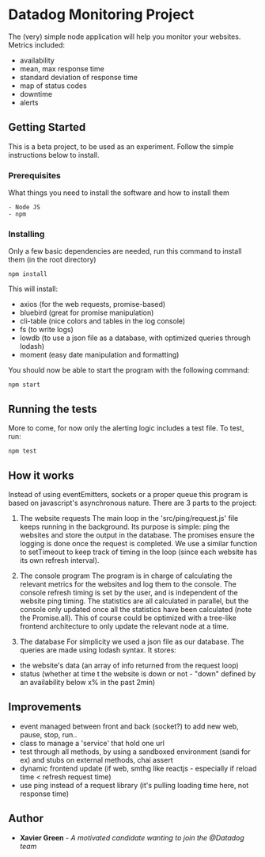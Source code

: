 # Datadog Monitoring Project

The (very) simple node application will help you monitor your websites.
Metrics included:
 - availability
 - mean, max response time
 - standard deviation of response time
 - map of status codes
 - downtime
 - alerts

## Getting Started

This is a beta project, to be used as an experiment. Follow the simple instructions below to install.

### Prerequisites

What things you need to install the software and how to install them

```
- Node JS
- npm
```

### Installing

Only a few basic dependencies are needed, run this command to install them (in the root directory)

```
npm install
```

This will install:
 - axios (for the web requests, promise-based)
 - bluebird (great for promise manipulation)
 - cli-table (nice colors and tables in the log console)
 - fs (to write logs)
 - lowdb (to use a json file as a database, with optimized queries through lodash)
 - moment (easy date manipulation and formatting)

You should now be able to start the program with the following command:

```
npm start
```


## Running the tests

More to come, for now only the alerting logic includes a test file. To test, run:

```
npm test
```

## How it works

Instead of using eventEmitters, sockets or a proper queue this program is based on javascript's asynchronous nature.
There are 3 parts to the project:

1) The website requests
The main loop in the 'src/ping/request.js' file keeps running in the background. Its purpose is simple: ping the
websites and store the output in the database. The promises ensure the logging is done once the request is completed.
We use a similar function to setTimeout to keep track of timing in the loop (since each website has its own
refresh interval).

2) The console program
The program is in charge of calculating the relevant metrics for the websites and log them to the console.
The console refresh timing is set by the user, and is independent of the website ping timing.
The statistics are all calculated in parallel, but the console only updated once all the statistics have been
calculated (note the Promise.all). This of course could be optimized with a tree-like frontend architecture to only
update the relevant node at a time.

3) The database
For simplicity we used a json file as our database. The queries are made using lodash syntax.
It stores:
- the website's data (an array of info returned from the request loop)
- status (whether at time t the website is down or not - "down" defined by an availability below x% in the past 2min)


## Improvements

- event managed between front and back (socket?) to add new web, pause, stop, run..
- class to manage a 'service' that hold one url
- test through all methods, by using a sandboxed environment (sandi for ex) and stubs on external methods, chai assert
- dynamic frontend update (if web, smthg like reactjs - especially if reload time < refresh request time)
- use ping instead of a request library (it's pulling loading time here, not response time)


## Author

* **Xavier Green** - *A motivated candidate wanting to join the @Datadog team*

